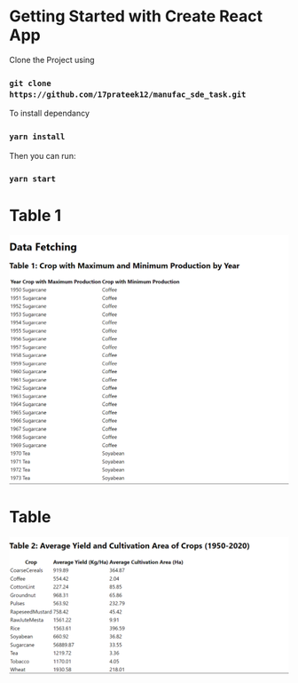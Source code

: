 # Getting Started with Create React App

Clone the Project using 
### `git clone https://github.com/17prateek12/manufac_sde_task.git` 

To install dependancy
### `yarn install`

Then you can run:

### `yarn start`

# Table 1

![alt text](image.png)


# Table

![alt text](image-1.png)
